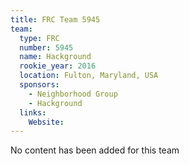 ```yaml
---
title: FRC Team 5945
team:
  type: FRC
  number: 5945
  name: Hackground
  rookie_year: 2016
  location: Fulton, Maryland, USA
  sponsors:
    - Neighborhood Group
    - Hackground
  links:
    Website: 
---
```

No content has been added for this team